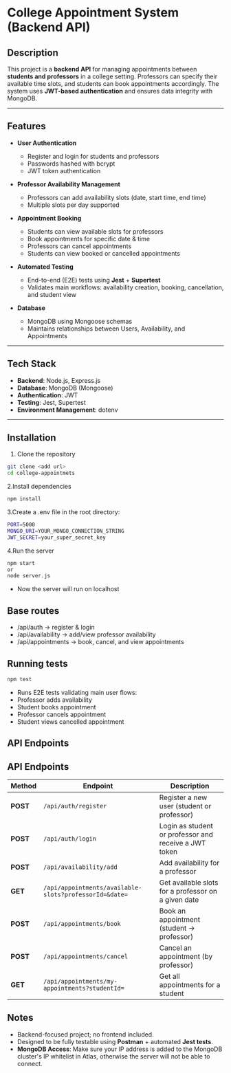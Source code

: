 # College Appointment System (Backend API)

## Description
This project is a **backend API** for managing appointments between **students and professors** in a college setting. Professors can specify their available time slots, and students can book appointments accordingly. The system uses **JWT-based authentication** and ensures data integrity with MongoDB.

---

## Features

- **User Authentication**
  - Register and login for students and professors
  - Passwords hashed with bcrypt
  - JWT token authentication

- **Professor Availability Management**
  - Professors can add availability slots (date, start time, end time)
  - Multiple slots per day supported

- **Appointment Booking**
  - Students can view available slots for professors
  - Book appointments for specific date & time
  - Professors can cancel appointments
  - Students can view booked or cancelled appointments

- **Automated Testing**
  - End-to-end (E2E) tests using **Jest** + **Supertest**
  - Validates main workflows: availability creation, booking, cancellation, and student view

- **Database**
  - MongoDB using Mongoose schemas
  - Maintains relationships between Users, Availability, and Appointments

---

## Tech Stack

- **Backend**: Node.js, Express.js  
- **Database**: MongoDB (Mongoose)  
- **Authentication**: JWT  
- **Testing**: Jest, Supertest  
- **Environment Management**: dotenv  

---

## Installation

1. Clone the repository
```bash
git clone <add url>
cd college-appointmets
```
2.Install dependencies
```bash
npm install
```

3.Create a .env file in the root directory:
```bash
PORT=5000
MONGO_URI=YOUR_MONGO_CONNECTION_STRING
JWT_SECRET=your_super_secret_key
```
4.Run the server
```bash
npm start 
or 
node server.js
```
- Now the server will run on localhost 

## Base routes

- /api/auth → register & login
- /api/availability → add/view professor availability
- /api/appointments → book, cancel, and view appointments

## Running tests
``` bash
npm test
```
- Runs E2E tests validating main user flows:
- Professor adds availability
- Student books appointment
- Professor cancels appointment
- Student views cancelled appointment

## API Endpoints 

## API Endpoints

| Method | Endpoint | Description |
|--------|-----------|-------------|
| **POST** | `/api/auth/register` | Register a new user (student or professor) |
| **POST** | `/api/auth/login` | Login as student or professor and receive a JWT token |
| **POST** | `/api/availability/add` | Add availability for a professor |
| **GET** | `/api/appointments/available-slots?professorId=&date=` | Get available slots for a professor on a given date |
| **POST** | `/api/appointments/book` | Book an appointment (student → professor) |
| **POST** | `/api/appointments/cancel` | Cancel an appointment (by professor) |
| **GET** | `/api/appointments/my-appointments?studentId=` | Get all appointments for a student |



## Notes

- Backend-focused project; no frontend included.  
- Designed to be fully testable using **Postman** + automated **Jest tests**.  
- **MongoDB Access**: Make sure your IP address is added to the MongoDB cluster's IP whitelist in Atlas, otherwise the server will not be able to connect.












